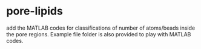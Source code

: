 # pore-lipids

add the MATLAB codes for classifications of number of atoms/beads inside the pore regions.
Example file folder is also provided to play with MATLAB codes.
